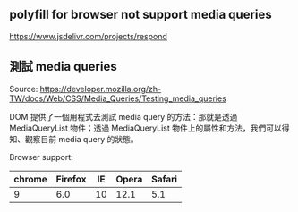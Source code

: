 ## polyfill for browser not support media queries
https://www.jsdelivr.com/projects/respond

## 測試 media queries
Source: https://developer.mozilla.org/zh-TW/docs/Web/CSS/Media_Queries/Testing_media_queries

DOM 提供了一個用程式去測試 media query 的方法：那就是透過 MediaQueryList 物件；透過 MediaQueryList 物件上的屬性和方法，我們可以得知、觀察目前 media query 的狀態。


Browser support:

| chrome | Firefox | IE | Opera | Safari |
|--------|---------|----|-------|--------|
| 9      | 6.0     | 10 | 12.1  | 5.1    |
